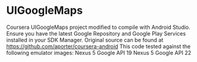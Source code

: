 # UIGoogleMaps
Coursera UIGoogleMaps project modified to compile with Android Studio.
Ensure you have the latest Google Repository and Google Play Services installed in your SDK Manager.
Original source can be found at https://github.com/aporter/coursera-android
This code tested against the following emulator images:
Nexus 5 Google API 19
Nexus 5 Google API 22
